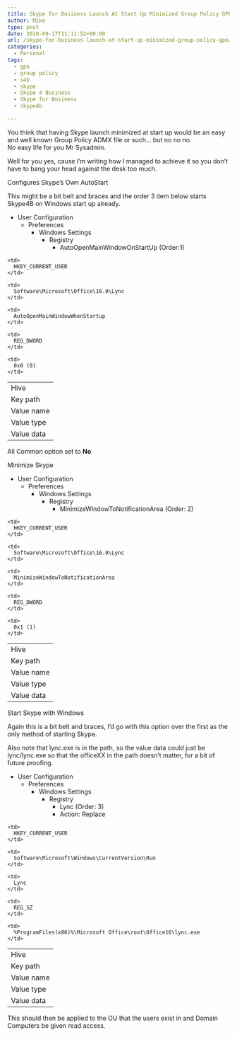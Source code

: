 ```yaml
---
title: Skype for Business Launch At Start Up Minimized Group Policy GPO
author: Mike
type: post
date: 2018-09-17T11:11:52+00:00
url: /skype-for-business-launch-at-start-up-minimized-group-policy-gpo/
categories:
  - Personal
tags:
  - gpo
  - group policy
  - s4b
  - skype
  - Skype 4 Business
  - Skype for Business
  - skype4b

---
```

You think that having Skype launch minimized at start up would be an easy and well known Group Policy ADMX file or such&#8230; but no no no.  
No easy life for you Mr Sysadmin.

Well for you yes, cause I&#8217;m writing how I managed to achieve it so you don&#8217;t have to bang your head against the desk too much.

<p class="has-large-font-size">
  Configures Skype&#8217;s Own AutoStart
</p>

This might be a bit belt and braces and the order 3 item below starts Skype4B on Windows start up already.

  * User Configuration
      * Preferences
          * Windows Settings
              * Registry
                  * AutoOpenMainWindowOnStartUp (Order:1)

<table class="wp-block-table">
  <tr>
    <td>
      Hive
    </td>
    
    <td>
      HKEY_CURRENT_USER
    </td>
  </tr>
  
  <tr>
    <td>
      Key path
    </td>
    
    <td>
      Software\Microsoft\Office\16.0\Lync
    </td>
  </tr>
  
  <tr>
    <td>
      Value name
    </td>
    
    <td>
      AutoOpenMainWindowWhenStartup
    </td>
  </tr>
  
  <tr>
    <td>
      Value type
    </td>
    
    <td>
      REG_DWORD
    </td>
  </tr>
  
  <tr>
    <td>
      Value data
    </td>
    
    <td>
      0x0 (0)
    </td>
  </tr>
</table>

All Common option set to **No**

<p class="has-large-font-size">
  Minimize Skype
</p>

  * User Configuration
      * Preferences
          * Windows Settings
              * Registry
                  * MinimizeWindowToNotificationArea (Order: 2)

<table class="wp-block-table">
  <tr>
    <td>
      Hive
    </td>
    
    <td>
      HKEY_CURRENT_USER
    </td>
  </tr>
  
  <tr>
    <td>
      Key path
    </td>
    
    <td>
      Software\Microsoft\Office\16.0\Lync
    </td>
  </tr>
  
  <tr>
    <td>
      Value name
    </td>
    
    <td>
      MinimizeWindowToNotificationArea
    </td>
  </tr>
  
  <tr>
    <td>
      Value type
    </td>
    
    <td>
      REG_DWORD
    </td>
  </tr>
  
  <tr>
    <td>
      Value data
    </td>
    
    <td>
      0x1 (1)
    </td>
  </tr>
</table>

<p class="has-large-font-size">
  Start Skype with Windows
</p>

Again this is a bit belt and braces, I&#8217;d go with this option over the first as the only method of starting Skype.

Also note that lync.exe is in the path, so the value data could just be lync/lync.exe so that the officeXX in the path doesn&#8217;t matter, for a bit of future proofing.

  * User Configuration
      * Preferences
          * Windows Settings
              * Registry
                  * Lync (Order: 3)
                  * Action: Replace

<table class="wp-block-table">
  <tr>
    <td>
      Hive
    </td>
    
    <td>
      HKEY_CURRENT_USER
    </td>
  </tr>
  
  <tr>
    <td>
      Key path
    </td>
    
    <td>
      Software\Microsoft\Windows\CurrentVersion\Run
    </td>
  </tr>
  
  <tr>
    <td>
      Value name
    </td>
    
    <td>
      Lync
    </td>
  </tr>
  
  <tr>
    <td>
      Value type
    </td>
    
    <td>
      REG_SZ
    </td>
  </tr>
  
  <tr>
    <td>
      Value data
    </td>
    
    <td>
      %ProgramFiles(x86)%\Microsoft Office\root\Office16\lync.exe
    </td>
  </tr>
</table>

This should then be applied to the OU that the users exist in and Domain Computers be given read access.
